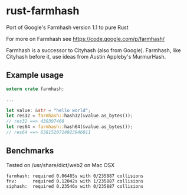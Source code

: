 # rust-farmhash

Port of Google's Farmhash version 1.1 to pure Rust

For more on Farmhash see https://code.google.com/p/farmhash/

Farmhash is a successor to Cityhash (also from Google). Farmhash, like Cityhash
before it, use ideas from Austin Appleby's MurmurHash.


## Example usage

```rust
extern crate farmhash;

...

let value: &str = "hello world";
let res32 = farmhash::hash32(&value.as_bytes());
// res32 ==> 430397466
let res64 = farmhash::hash64(&value.as_bytes());
// res64 ==> 6381520714923946011
```

## Benchmarks

Tested on /usr/share/dict/web2 on Mac OSX

```
farmhash: required 0.06485s with 0/235887 collisions
fnv:      required 0.12042s with 1/235887 collisions
siphash:  required 0.23546s with 0/235887 collisions
```
